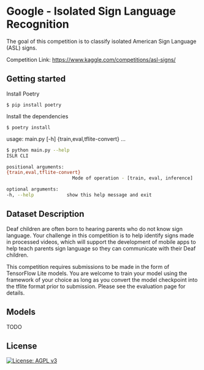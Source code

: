 # Google - Isolated Sign Language Recognition
The goal of this competition is to classify isolated American Sign Language (ASL) signs.

Competition Link: https://www.kaggle.com/competitions/asl-signs/

## Getting started

Install Poetry

`$ pip install poetry`

Install the dependencies

`$ poetry install`

usage: main.py [-h] {train,eval,tflite-convert} ...

```bash
$ python main.py --help
ISLR CLI

positional arguments:
{train,eval,tflite-convert}
                        Mode of operation - [train, eval, inference]

optional arguments:
-h, --help            show this help message and exit
```

## Dataset Description
Deaf children are often born to hearing parents who do not know sign language. Your challenge in this competition is to help identify signs made in processed videos, which will support the development of mobile apps to help teach parents sign language so they can communicate with their Deaf children.

This competition requires submissions to be made in the form of TensorFlow Lite models. You are welcome to train your model using the framework of your choice as long as you convert the model checkpoint into the tflite format prior to submission. Please see the evaluation page for details.

## Models
TODO

## License
[![License: AGPL v3](https://img.shields.io/badge/License-AGPL_v3-blue.svg)](https://www.gnu.org/licenses/agpl-3.0)
